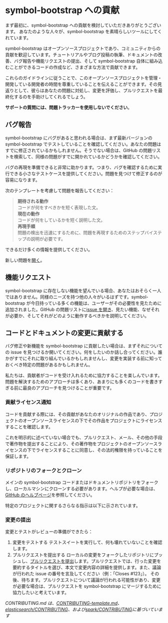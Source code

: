 # symbol-bootstrap への貢献

まず最初に、symbol-bootstrap への貢献を検討していただきありがとうございます。
あなたのような人々が、symbol-bootstrap を素晴らしいツールにしてくれています。

symbol-bootstrap はオープンソースプロジェクトであり、コミュニティからの貢献を歓迎しています。チュートリアルやブログ投稿の執筆、ドキュメントの改善、バグ報告や機能リクエストの提出、そして symbol-bootstrap 自体に組み込むことができるコードの作成など、さまざまな方法で貢献できます。

これらのガイドラインに従うことで、このオープンソースプロジェクトを管理・開発している開発者の時間を尊重していることを伝えることができます。その見返りとして、彼らはあなたの問題に対処し、変更を評価し、プルリクエストを最終化するのを手助けしてくれるでしょう。

**サポートの質問には、問題トラッカーを使用しないでください**。

## バグ報告

symbol-bootstrap にバグがあると思われる場合は、まず最新バージョンの symbol-bootstrap でテストしていることを確認してください。あなたの問題はすでに修正されているかもしれません。そうでない場合は、GitHub の問題リストを検索して、同様の問題がすでに開かれているかどうかを確認してください。

バグの再現を準備できると非常に助かります。つまり、バグを確認するために実行できる小さなテストケースを提供してください。問題を見つけて修正するのが容易になります。

次のテンプレートを考慮して問題を報告してください：

> **期待される動作**\
> コードが何をすべきかを短く表現した文。\
> **現在の動作**\
> コードが何をしているかを短く説明した文。\
> **再現手順**\
> 問題の検出を迅速にするために、問題を再現するためのステップバイステップの説明が必要です。

できるだけ多くの情報を提供してください。

新しい問題を[開く][github-issues]。

## 機能リクエスト

symbol-bootstrap に存在しない機能を望んでいる場合、あなたはおそらく一人ではありません。同様のニーズを持つ他の人々がいるはずです。symbol-bootstrap が今日持っている多くの機能は、ユーザーがその必要性を見たために追加されました。GitHub の問題リストに[issue を開き][github-issues]、見たい機能、なぜそれが必要か、そしてそれがどのように動作するべきかを説明してください。

## コードとドキュメントの変更に貢献する

バグ修正や新機能を symbol-bootstrap に貢献したい場合は、まずそれについての issue を見つけるか開いてください。何をしたいのか話し合ってください。誰かがすでにそれに取り組んでいるかもしれませんし、変更を実装する前に知っておくべき特定の問題があるかもしれません。

私たちは、貢献者がコードを受け入れるために協力することを楽しんでいます。問題を解決するためのアプローチは多くあり、あまりにも多くのコードを書きすぎる前に最良のアプローチを見つけることが重要です。

### 貢献ライセンス通知

コードを貢献する際には、その貢献があなたのオリジナルの作品であり、プロジェクトのオープンソースライセンスの下でその作品をプロジェクトにライセンスすることを確認します。

これを明示的に述べていない場合でも、プルリクエスト、メール、その他の手段で著作物を提出することにより、その著作物をプロジェクトのオープンソースライセンスの下でライセンスすることに同意し、その法的権限を持っていることを保証します。

### リポジトリのフォークとクローン

メインの symbol-bootstrap コードまたはドキュメントリポジトリをフォークし、ローカルマシンにクローンする必要があります。ヘルプが必要な場合は、[GitHub のヘルプページ](https://help.github.com/articles/fork-a-repo/)を参照してください。

特定のプロジェクトに関するさらなる指示は以下に示されています。

### 変更の提出

変更とテストがレビューの準備ができたら：

1. 変更をテストする
   テストスイートを実行して、何も壊れていないことを確認します。
2. プルリクエストを提出する
   ローカルの変更をフォークしたリポジトリにプッシュし、[プルリクエストを提出](https://help.github.com/articles/about-pull-requests/)します。プルリクエストでは、行った変更を要約するタイトルを選び、本文で変更内容の詳細を提供します。また、議論が行われた issue の番号を言及してください（例：「Closes #123」）。
   その後、待ちます。プルリクエストについて議論が行われる可能性があり、変更が必要な場合は、プルリクエストを symbol-bootstrap にマージするために協力したいと考えています。

_CONTRIBUTING.md は、[CONTRIBUTING-template.md](https://github.com/nayafia/contributing-template/blob/master/CONTRIBUTING-template.md)、[elasticsearch/CONTRIBUTING](https://github.com/elastic/elasticsearch/blob/master/CONTRIBUTING.md)、および[spark/CONTRIBUTING](https://github.com/apache/spark/blob/master/CONTRIBUTING.md)に基づいています_

<!-- [pull-request]: https://help.github.com/articles/about-pull-requests/ -->

[github-issues]: https://github.com/nemneshia/symbol-bootstrap/issues
